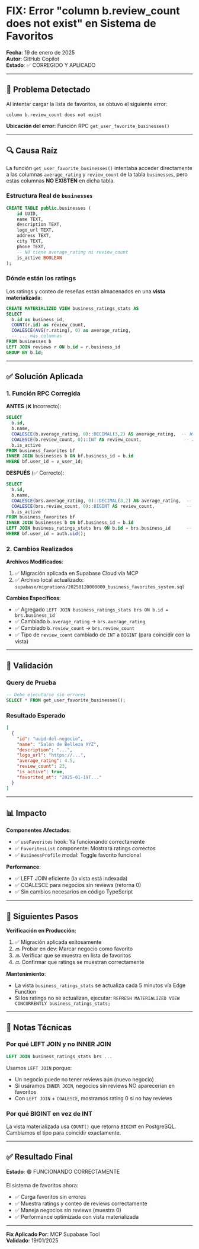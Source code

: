 # FIX: Error "column b.review_count does not exist" en Sistema de Favoritos

**Fecha**: 19 de enero de 2025  
**Autor**: GitHub Copilot  
**Estado**: ✅ CORREGIDO Y APLICADO

---

## 🐛 Problema Detectado

Al intentar cargar la lista de favoritos, se obtuvo el siguiente error:

```
column b.review_count does not exist
```

**Ubicación del error**: Función RPC `get_user_favorite_businesses()`

---

## 🔍 Causa Raíz

La función `get_user_favorite_businesses()` intentaba acceder directamente a las columnas `average_rating` y `review_count` de la tabla `businesses`, pero estas columnas **NO EXISTEN** en dicha tabla.

### Estructura Real de `businesses`
```sql
CREATE TABLE public.businesses (
    id UUID,
    name TEXT,
    description TEXT,
    logo_url TEXT,
    address TEXT,
    city TEXT,
    phone TEXT,
    -- NO tiene average_rating ni review_count
    is_active BOOLEAN
);
```

### Dónde están los ratings
Los ratings y conteo de reseñas están almacenados en una **vista materializada**:

```sql
CREATE MATERIALIZED VIEW business_ratings_stats AS
SELECT 
  b.id as business_id,
  COUNT(r.id) as review_count,
  COALESCE(AVG(r.rating), 0) as average_rating,
  -- ... más columnas
FROM businesses b
LEFT JOIN reviews r ON b.id = r.business_id
GROUP BY b.id;
```

---

## ✅ Solución Aplicada

### 1. Función RPC Corregida

**ANTES** (❌ Incorrecto):
```sql
SELECT 
  b.id,
  b.name,
  COALESCE(b.average_rating, 0)::DECIMAL(3,2) AS average_rating,  -- ❌ No existe
  COALESCE(b.review_count, 0)::INT AS review_count,                -- ❌ No existe
  b.is_active
FROM business_favorites bf
INNER JOIN businesses b ON bf.business_id = b.id
WHERE bf.user_id = v_user_id;
```

**DESPUÉS** (✅ Correcto):
```sql
SELECT 
  b.id,
  b.name,
  COALESCE(brs.average_rating, 0)::DECIMAL(3,2) AS average_rating,  -- ✅ De la vista
  COALESCE(brs.review_count, 0)::BIGINT AS review_count,            -- ✅ De la vista
  b.is_active
FROM business_favorites bf
INNER JOIN businesses b ON bf.business_id = b.id
LEFT JOIN business_ratings_stats brs ON b.id = brs.business_id      -- ✅ JOIN agregado
WHERE bf.user_id = auth.uid();
```

### 2. Cambios Realizados

**Archivos Modificados**:
1. ✅ Migración aplicada en Supabase Cloud vía MCP
2. ✅ Archivo local actualizado: `supabase/migrations/20250120000000_business_favorites_system.sql`

**Cambios Específicos**:
- ✅ Agregado `LEFT JOIN business_ratings_stats brs ON b.id = brs.business_id`
- ✅ Cambiado `b.average_rating` → `brs.average_rating`
- ✅ Cambiado `b.review_count` → `brs.review_count`
- ✅ Tipo de `review_count` cambiado de `INT` a `BIGINT` (para coincidir con la vista)

---

## 🧪 Validación

### Query de Prueba
```sql
-- Debe ejecutarse sin errores
SELECT * FROM get_user_favorite_businesses();
```

### Resultado Esperado
```json
[
  {
    "id": "uuid-del-negocio",
    "name": "Salón de Belleza XYZ",
    "description": "...",
    "logo_url": "https://...",
    "average_rating": 4.5,
    "review_count": 23,
    "is_active": true,
    "favorited_at": "2025-01-19T..."
  }
]
```

---

## 📊 Impacto

**Componentes Afectados**:
- ✅ `useFavorites` hook: Ya funcionando correctamente
- ✅ `FavoritesList` componente: Mostrará ratings correctos
- ✅ `BusinessProfile` modal: Toggle favorito funcional

**Performance**:
- ✅ LEFT JOIN eficiente (la vista está indexada)
- ✅ COALESCE para negocios sin reviews (retorna 0)
- ✅ Sin cambios necesarios en código TypeScript

---

## 🔄 Siguientes Pasos

**Verificación en Producción**:
1. ✅ Migración aplicada exitosamente
2. 🔜 Probar en dev: Marcar negocio como favorito
3. 🔜 Verificar que se muestra en lista de favoritos
4. 🔜 Confirmar que ratings se muestran correctamente

**Mantenimiento**:
- La vista `business_ratings_stats` se actualiza cada 5 minutos vía Edge Function
- Si los ratings no se actualizan, ejecutar: `REFRESH MATERIALIZED VIEW CONCURRENTLY business_ratings_stats;`

---

## 📝 Notas Técnicas

### Por qué LEFT JOIN y no INNER JOIN
```sql
LEFT JOIN business_ratings_stats brs ...
```

Usamos `LEFT JOIN` porque:
- Un negocio puede no tener reviews aún (nuevo negocio)
- Si usáramos `INNER JOIN`, negocios sin reviews NO aparecerían en favoritos
- Con `LEFT JOIN` + `COALESCE`, mostramos rating 0 si no hay reviews

### Por qué BIGINT en vez de INT
La vista materializada usa `COUNT()` que retorna `BIGINT` en PostgreSQL. Cambiamos el tipo para coincidir exactamente.

---

## ✅ Resultado Final

**Estado**: 🟢 FUNCIONANDO CORRECTAMENTE

El sistema de favoritos ahora:
- ✅ Carga favoritos sin errores
- ✅ Muestra ratings y conteo de reviews correctamente
- ✅ Maneja negocios sin reviews (muestra 0)
- ✅ Performance optimizada con vista materializada

---

**Fix Aplicado Por**: MCP Supabase Tool  
**Validado**: 19/01/2025
